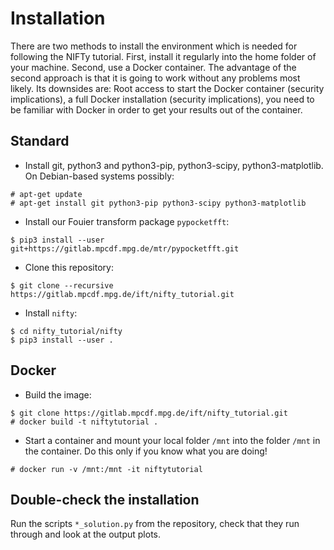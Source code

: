 # Installation
There are two methods to install the environment which is needed for following
the NIFTy tutorial. First, install it regularly into the home folder of your
machine. Second, use a Docker container. The advantage of the second approach is
that it is going to work without any problems most likely. Its downsides are:
Root access to start the Docker container (security implications), a full Docker
installation (security implications), you need to be familiar with Docker in
order to get your results out of the container.

## Standard

- Install git, python3 and python3-pip, python3-scipy, python3-matplotlib. On
  Debian-based systems possibly:

```
# apt-get update
# apt-get install git python3-pip python3-scipy python3-matplotlib 
```

- Install our Fouier transform package `pypocketfft`:

```
$ pip3 install --user git+https://gitlab.mpcdf.mpg.de/mtr/pypocketfft.git
```

- Clone this repository:

```
$ git clone --recursive https://gitlab.mpcdf.mpg.de/ift/nifty_tutorial.git
```

- Install `nifty`:

```
$ cd nifty_tutorial/nifty
$ pip3 install --user .
```

## Docker

- Build the image:

```
$ git clone https://gitlab.mpcdf.mpg.de/ift/nifty_tutorial.git
# docker build -t niftytutorial .
```

- Start a container and mount your local folder `/mnt` into the folder `/mnt` in
  the container. Do this only if you know what you are doing!

```
# docker run -v /mnt:/mnt -it niftytutorial
```

## Double-check the installation

Run the scripts `*_solution.py` from the repository, check that they run through
and look at the output plots.


